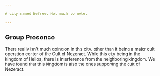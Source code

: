 ```yaml
--- 

A city named Nefree. Not much to note.

--- 
```


## Group Presence

There really isn't much going on in this city, other than it being a major cult operation center of the Cult of Nezeract. While this city being in the kingdom of Helios, there is interference from the neighboring kingdom. We have found that this kingdom is also the ones supporting the cult of Nezeract.